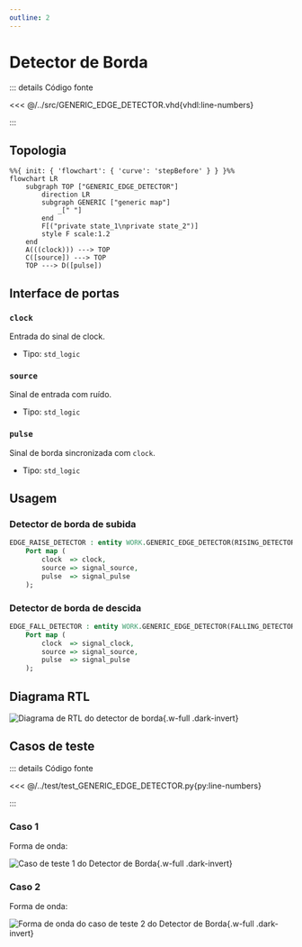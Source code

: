 ```yaml
---
outline: 2
---
```


# Detector de Borda

::: details Código fonte <a href="https://github.com/pfeinsper/24a-CTI-RISCV/blob/main/src/GENERIC_EDGE_DETECTOR.vhd" target="blank" style="float:right"><Badge type="tip" text="GENERIC_EDGE_DETECTOR.vhd &boxbox;" /></a>

<<< @/../src/GENERIC_EDGE_DETECTOR.vhd{vhdl:line-numbers}

:::

## Topologia

<pan-container selector=".mermaid">

```mermaid
%%{ init: { 'flowchart': { 'curve': 'stepBefore' } } }%%
flowchart LR
    subgraph TOP ["GENERIC_EDGE_DETECTOR"]
        direction LR
        subgraph GENERIC ["generic map"]
            _[" "]
        end
        F[("private state_1\nprivate state_2")]
        style F scale:1.2
    end
    A(((clock))) ---> TOP
    C([source]) ---> TOP
    TOP ---> D([pulse])
```

</pan-container>

## Interface de portas

### `clock` <Badge type="warning" text="INPUT" />

Entrada do sinal de clock.

- Tipo: `std_logic`

### `source` <Badge type="warning" text="INPUT" />

Sinal de entrada com ruído.

- Tipo: `std_logic`

### `pulse` <Badge type="danger" text="OUTPUT" />

Sinal de borda sincronizada com `clock`.

- Tipo: `std_logic`

## Usagem

### Detector de borda de subida

```vhdl
EDGE_RAISE_DETECTOR : entity WORK.GENERIC_EDGE_DETECTOR(RISING_DETECTOR)
    Port map (
        clock  => clock,
        source => signal_source,
        pulse  => signal_pulse
    );
```

### Detector de borda de descida

```vhdl
EDGE_FALL_DETECTOR : entity WORK.GENERIC_EDGE_DETECTOR(FALLING_DETECTOR)
    Port map (
        clock  => signal_clock,
        source => signal_source,
        pulse  => signal_pulse
    );
```

## Diagrama RTL

<pan-container>

![Diagrama de RTL do detector de borda](/images/reference/components/generic_edge_detector_netlist.svg){.w-full .dark-invert}

</pan-container>

## Casos de teste

::: details Código fonte <a href="https://github.com/pfeinsper/24a-CTI-RISCV/blob/main/test/test_GENERIC_EDGE_DETECTOR.py" target="blank" style="float:right"><Badge type="tip" text="test_GENERIC_EDGE_DETECTOR.py &boxbox;" /></a>

<<< @/../test/test_GENERIC_EDGE_DETECTOR.py{py:line-numbers}

:::

### Caso 1 <Badge type="info" text="tb_generic_edge_detector_case_1" />

Forma de onda:

<pan-container :grid="false">

![Caso de teste 1 do Detector de Borda](/images/reference/components/tb_generic_edge_detector_case_1.svg){.w-full .dark-invert}

### Caso 2 <Badge type="info" text="tb_generic_edge_detector_case_2" />

Forma de onda:

<pan-container :grid="false">

![Forma de onda do caso de teste 2 do Detector de Borda](/images/reference/components/tb_generic_edge_detector_case_2.svg){.w-full .dark-invert}

</pan-container>
